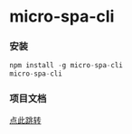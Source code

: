 # micro-spa-cli

### 安装
```js
npm install -g micro-spa-cli
micro-spa-cli
```

### 项目文档
[点此跳转](https://github.com/fisher-zh/micro-spa-main)
